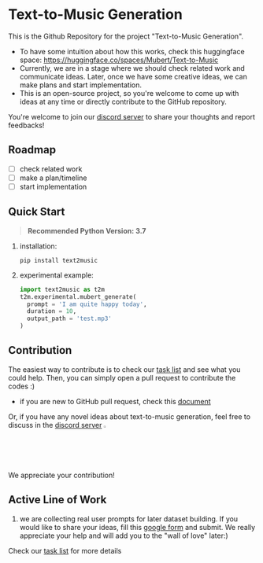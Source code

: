 # Text-to-Music Generation
This is the Github Repository for the project "Text-to-Music Generation".

- To have some intuition about how this works, check this huggingface space: https://huggingface.co/spaces/Mubert/Text-to-Music
- Currently, we are in a stage where we should check related work and communicate ideas. Later, once we have some creative ideas, we can make plans and start implementation.
- This is an open-source project, so you're welcome to come up with ideas at any time or directly contribute to the GitHub repository.

You're welcome to join our [discord server](https://discord.gg/GbpJrQuNdg) to share your thoughts and report feedbacks!


## Roadmap
- [ ] check related work
- [ ] make a plan/timeline
- [ ] start implementation

## Quick Start
> **Recommended Python Version: 3.7**
1. installation: 
      ```
      pip install text2music
      ```
2. experimental example:
      ```python
      import text2music as t2m
      t2m.experimental.mubert_generate(
        prompt = 'I am quite happy today',
        duration = 10,
        output_path = 'test.mp3'
    )
      ```



## Contribution
The easiest way to contribute is to check our [task list](https://github.com/orgs/NLP-Guild/projects/3) and see what you could help. Then, you can simply open a pull request to contribute the codes :)
- if you are new to GitHub pull request, check this [document](https://docs.github.com/en/pull-requests/collaborating-with-pull-requests/proposing-changes-to-your-work-with-pull-requests/about-pull-requests)

Or, if you have any novel ideas about text-to-music generation, feel free to discuss in the [discord server](https://discord.gg/GbpJrQuNdg)
<a href = "https://discord.gg/GbpJrQuNdg">
<img src = "https://assets-global.website-files.com/6257adef93867e50d84d30e2/636e0a6a49cf127bf92de1e2_icon_clyde_blurple_RGB.png" width = 2%></img>
</a>

We appreciate your contribution!

## Active Line of Work
1. we are collecting real user prompts for later dataset building. If you would like to share your ideas, fill this [google form](https://forms.gle/Fmp8aSU3f6ThmeaT9) and submit. We really appreciate your help and will add you to the "wall of love" later:)

Check our [task list](https://github.com/orgs/NLP-Guild/projects/3) for more details




